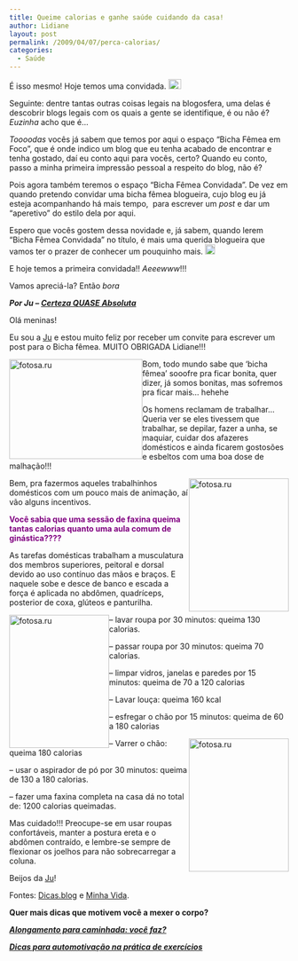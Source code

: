 ```yaml
---
title: Queime calorias e ganhe saúde cuidando da casa!
author: Lidiane
layout: post
permalink: /2009/04/07/perca-calorias/
categories:
  - Saúde
---
```

É isso mesmo! Hoje temos uma convidada. [<img style="display: inline;" title="clip_image001" src="https://www.trololodemulher.com.br/2009/04/clip-image001-thumb7.gif" alt="clip_image001" width="23" height="18" />](https://www.trololodemulher.com.br/2009/04/clip-image00121.gif)

Seguinte: dentre tantas outras coisas legais na blogosfera, uma delas é descobrir blogs legais com os quais a gente se identifique, é ou não é? _Euzinha_ acho que é…

_Toooodas_ vocês já sabem que temos por aqui o espaço “Bicha Fêmea em Foco”, que é onde indico um blog que eu tenha acabado de encontrar e tenha gostado, daí eu conto aqui para vocês, certo? Quando eu conto, passo a minha primeira impressão pessoal a respeito do blog, não é?

Pois agora também teremos o espaço “Bicha Fêmea Convidada”. De vez em quando pretendo convidar uma bicha fêmea blogueira, cujo blog eu já esteja acompanhando há mais tempo,  para escrever um _post_ e dar um “aperetivo” do estilo dela por aqui.

Espero que vocês gostem dessa novidade e, já sabem, quando lerem “Bicha Fêmea Convidada” no título, é mais uma querida blogueira que vamos ter o prazer de conhecer um pouquinho mais. [<img style="display: inline;" title="clip_image001[4]" src="https://www.trololodemulher.com.br/2009/04/clip-image0014-thumb4.gif" alt="clip_image001[4]" width="18" height="18" />](https://www.trololodemulher.com.br/2009/04/clip-image00145.gif)

E hoje temos a primeira convidada!! _Aeeewww_!!!

Vamos apreciá-la? Então _bora_![<img style="display: inline;" title="clip_image001[6]" src="https://www.trololodemulher.com.br/2009/04/clip-image0016-thumb4.gif" alt="clip_image001[6]" width="18" height="18" />](https://www.trololodemulher.com.br/2009/04/clip-image00164.gif)

**_Por Ju – <a href="http://certezaquaseabsoluta.blogspot.com/" target="_blank" rel="noopener noreferrer">Certeza QUASE Absoluta</a>_**

Olá meninas!

Eu sou a <a href="http://certezaquaseabsoluta.blogspot.com/" target="_blank" rel="noopener noreferrer">Ju</a> e estou muito feliz por receber um convite para escrever um post para o Bicha fêmea. MUITO OBRIGADA Lidiane!!!

[<img style="display: inline; margin-left: 0; margin-right: 0; border-width: 0;" title="fotosa.ru" src="https://www.trololodemulher.com.br/2009/04/fotosaru-4-thumb.jpg" border="0" alt="fotosa.ru" width="240" height="180" align="left" />](https://www.trololodemulher.com.br/2009/04/fotosaru-4.jpg) Bom, todo mundo sabe que ‘bicha fêmea’ sooofre pra ficar bonita, quer dizer, já somos bonitas, mas sofremos pra ficar mais&#8230; hehehe

Os homens reclamam de trabalhar&#8230; Queria ver se eles tivessem que trabalhar, se depilar, fazer a unha, se maquiar, cuidar dos afazeres domésticos e ainda ficarem gostosões e esbeltos com uma boa dose de malhação!!!

[<img style="display: inline; margin-left: 0; margin-right: 0; border-width: 0;" title="fotosa.ru" src="https://www.trololodemulher.com.br/2009/04/fotosaru-3-thumb.jpg" border="0" alt="fotosa.ru" width="180" height="240" align="right" />](https://www.trololodemulher.com.br/2009/04/fotosaru-3.jpg) Bem, pra fazermos aqueles trabalhinhos domésticos com um pouco mais de animação, aí vão alguns incentivos.

**<span style="color: #800080;">Você sabia que uma sessão de faxina queima tantas calorias quanto uma aula comum de ginástica????</span>**

As tarefas domésticas trabalham a musculatura dos membros superiores, peitoral e dorsal devido ao uso contínuo das mãos e braços. E naquele sobe e desce de banco e escada a força é aplicada no abdômen, quadríceps, posterior de coxa, glúteos e panturilha.

[<img style="display: inline; margin-left: 0; margin-right: 0; border-width: 0;" title="fotosa.ru" src="https://www.trololodemulher.com.br/2009/04/fotosaru-5-thumb.jpg" border="0" alt="fotosa.ru" width="180" height="240" align="left" />](https://www.trololodemulher.com.br/2009/04/fotosaru-5.jpg) &#8211; lavar roupa por 30 minutos: queima 130 calorias.

&#8211; passar roupa por 30 minutos: queima 70 calorias.

&#8211; limpar vidros, janelas e paredes por 15 minutos: queima de 70 a 120 calorias

&#8211; Lavar louça: queima 160 kcal

&#8211; esfregar o chão por 15 minutos: queima de 60 a 180 calorias

[<img style="display: inline; margin-left: 0; margin-right: 0; border-width: 0;" title="fotosa.ru" src="https://www.trololodemulher.com.br/2009/04/fotosaru-2-thumb.jpg" border="0" alt="fotosa.ru" width="180" height="240" align="right" />](https://www.trololodemulher.com.br/2009/04/fotosaru-2.jpg) &#8211; Varrer o chão: queima 180 calorias

&#8211; usar o aspirador de pó por 30 minutos: queima de 130 a 180 calorias.

&#8211; fazer uma faxina completa na casa dá no total de: 1200 calorias queimadas.

Mas cuidado!!! Preocupe-se em usar roupas confortáveis, manter a postura ereta e o abdômen contraído, e lembre-se sempre de flexionar os joelhos para não sobrecarregar a coluna.

Beijos da <a href="http://certezaquaseabsoluta.blogspot.com/" target="_blank" rel="noopener noreferrer">Ju</a>!

Fontes: <a href="http://www.dicas.blog.br/?mostra=MTc0" target="_blank" rel="noopener noreferrer">Dicas.blog</a> e <a href="http://www.minhavida.com.br/Alimentacao/Guia-de-alimentacao/No-supermercado/Calorias.htm" target="_blank" rel="noopener noreferrer">Minha Vida</a>.

**Quer mais dicas que motivem você a mexer o corpo?**

**_<a href="http://www.trololodemulher.com.br/2010/03/05/alongamento-caminhada/" target="_self">Alongamento para caminhada: você faz?</a>_**

**_<a href="http://www.trololodemulher.com.br/2009/12/28/dicas-para-automotivacao-na-pratica-de-exercicios-fisicos/" target="_self">Dicas para automotivação na prática de exercícios</a>_**